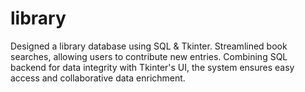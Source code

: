 # library
Designed a library database using SQL &amp; Tkinter. Streamlined book searches, allowing users to contribute new entries. Combining SQL backend for data integrity with Tkinter's UI, the system ensures easy access and collaborative data enrichment.
